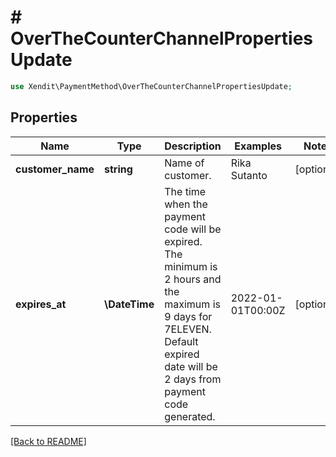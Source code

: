 # # OverTheCounterChannelPropertiesUpdate


```php
use Xendit\PaymentMethod\OverTheCounterChannelPropertiesUpdate;
```
## Properties

| Name | Type | Description | Examples | Notes |
| ------------ | ------------- | ------------- | ------------- | -------------|
| **customer_name** | **string** | Name of customer. | Rika Sutanto |  [optional] |
| **expires_at** | **\DateTime** | The time when the payment code will be expired. The minimum is 2 hours and the maximum is 9 days for 7ELEVEN. Default expired date will be 2 days from payment code generated. | 2022-01-01T00:00Z |  [optional] |


[[Back to README]](../../README.md)
